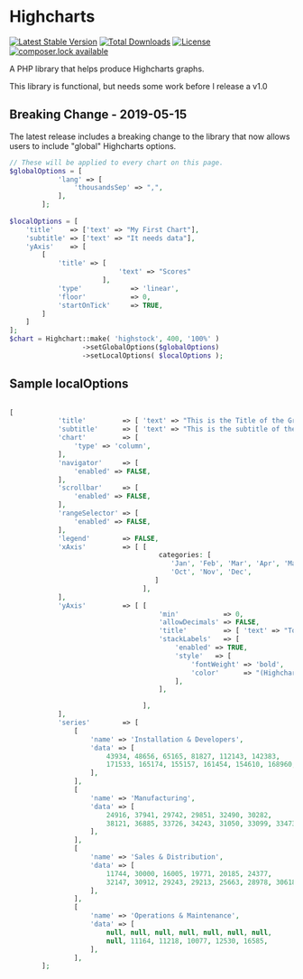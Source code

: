 # Highcharts
[![Latest Stable Version](https://poser.pugx.org/michaeldrennen/highcharts/version)](https://packagist.org/packages/michaeldrennen/highcharts) [![Total Downloads](https://poser.pugx.org/michaeldrennen/highcharts/downloads)](https://packagist.org/packages/michaeldrennen/highcharts) [![License](https://poser.pugx.org/michaeldrennen/highcharts/license)](https://packagist.org/packages/michaeldrennen/highcharts) [![composer.lock available](https://poser.pugx.org/michaeldrennen/highcharts/composerlock)](https://packagist.org/packages/michaeldrennen/highcharts) 

A PHP library that helps produce Highcharts graphs.

This library is functional, but needs some work before I release a v1.0

## Breaking Change - 2019-05-15
The latest release includes a breaking change to the library that now allows users to include "global" Highcharts options.

```php
// These will be applied to every chart on this page.
$globalOptions = [
            'lang' => [
                'thousandsSep' => ",",
            ],
        ];
        
$localOptions = [
    'title'    => ['text' => "My First Chart"],
    'subtitle' => ['text' => "It needs data"],
    'yAxis'    => [ 
        [
            'title' => [ 
                           'text' => "Scores" 
                       ],
            'type'            => 'linear',
            'floor'           => 0,
            'startOnTick'     => TRUE,
        ]
    ]
];
$chart = Highchart::make( 'highstock', 400, '100%' )
                  ->setGlobalOptions($globalOptions)
                  ->setLocalOptions( $localOptions );
```

## Sample localOptions
```php

[
            'title'         => [ 'text' => "This is the Title of the Graph" ],
            'subtitle'      => [ 'text' => "This is the subtitle of the graph" ],
            'chart'         => [
                'type' => 'column',
            ],
            'navigator'     => [
                'enabled' => FALSE,
            ],
            'scrollbar'     => [
                'enabled' => FALSE,
            ],
            'rangeSelector' => [
                'enabled' => FALSE,
            ],
            'legend'        => FALSE,
            'xAxis'         => [ [
                                     categories: [
                                        'Jan', 'Feb', 'Mar', 'Apr', 'May', 'Jun', 'Jul', 'Aug', 'Sep',
                                        'Oct', 'Nov', 'Dec',
                                    ]
                                 ],
            ],
            'yAxis'         => [ [
                                     'min'           => 0,
                                     'allowDecimals' => FALSE,
                                     'title'         => [ 'text' => "Total Transactions Checked" ],
                                     'stackLabels'   => [
                                         'enabled' => TRUE,
                                         'style'   => [
                                             'fontWeight' => 'bold',
                                             'color'      => "(Highcharts.theme && Highcharts.theme.textColor) || 'gray'",
                                         ],
                                     ],

                                 ],
            ],
            'series'        => [
                [
                    'name' => 'Installation & Developers',
                    'data' => [
                        43934, 48656, 65165, 81827, 112143, 142383,
                        171533, 165174, 155157, 161454, 154610, 168960, 171558,
                    ],
                ],
                [
                    'name' => 'Manufacturing',
                    'data' => [
                        24916, 37941, 29742, 29851, 32490, 30282,
                        38121, 36885, 33726, 34243, 31050, 33099, 33473,
                    ],
                ],
                [
                    'name' => 'Sales & Distribution',
                    'data' => [
                        11744, 30000, 16005, 19771, 20185, 24377,
                        32147, 30912, 29243, 29213, 25663, 28978, 30618,
                    ],
                ],
                [
                    'name' => 'Operations & Maintenance',
                    'data' => [
                        null, null, null, null, null, null, null,
                        null, 11164, 11218, 10077, 12530, 16585,
                    ],
                ],
        ];
```